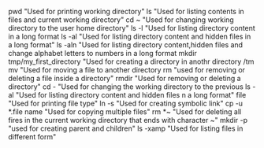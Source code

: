 pwd
"Used for printing working directory"
ls
"Used for listing contents in files and current working directory"
cd ~
"Used for changing working directory to the user home directory"
ls -l
"Used for listing directory content in a long format
ls -al
"Used for listing directory content and hidden files in a long format"
ls -aln
"Used for listing directory content,hidden files and change alphabet letters to numbers in a long format
mkdir tmp/my_first_directory
"Used for creating a directory in anothr directory /tm
mv "Used for moving a file to another directory
rm "used for removing or deleting a file inside a directory"
rmdir "Used for removing or deleting a directory"
cd - "Used for changing the working directory to the previous
ls -al "Used for listing directory content and hidden files n a long format"
file "Used for printing file type"
ln -s "Used for creating symbolic link"
cp -u *.file name "Used for copying multiple files"
rm *~ "Used for deleting all fires in the current working directory that ends with character ~"
mkdir -p "used for creating parent and children"
ls -xamp "Used for listing files in different form" 	
